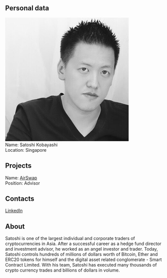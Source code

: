 ## Personal data
![Satoshi Kobayashi  photo](../people/photo/satoshi_kobayashi.jpg)  
Name:  Satoshi Kobayashi  
Location: Singapore  
## Projects 
Name: [AirSwap](../projects/airswap.md)  
Position: Advisor
## Contacts
[LinkedIn](https://www.linkedin.com/in/kobayashi-satoshi-751766103/)   
## About
Satoshi is one of the largest individual and corporate traders of cryptocurrencies in Asia. After a successful career as a hedge fund director and investment advisor, he worked as an angel investor and trader. Today, Satoshi controls hundreds of millions of dollars worth of Bitcoin, Ether and ERC20 tokens for himself and the digital asset related conglomerate - Smart Contract Limited. With his team, Satoshi has executed many thousands of crypto currency trades and billions of dollars in volume.